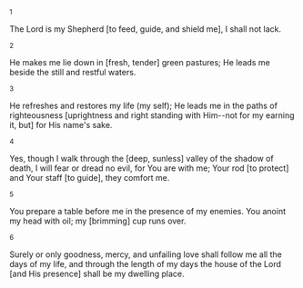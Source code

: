 <sup>1</sup> 

The Lord is my Shepherd [to feed, guide, and shield me], I shall not lack. 

<sup>2</sup> 

He makes me lie down in [fresh, tender] green pastures; He leads me beside the still and restful waters. 

<sup>3</sup> 

He refreshes and restores my life (my self); He leads me in the paths of righteousness [uprightness and right standing with Him--not for my earning it, but] for His name's sake. 

<sup>4</sup> 

Yes, though I walk through the [deep, sunless] valley of the shadow of death, I will fear or dread no evil, for You are with me; Your rod [to protect] and Your staff [to guide], they comfort me. 

<sup>5</sup> 

You prepare a table before me in the presence of my enemies. You anoint my head with oil; my [brimming] cup runs over. 

<sup>6</sup> 

Surely or only goodness, mercy, and unfailing love shall follow me all the days of my life, and through the length of my days the house of the Lord [and His presence] shall be my dwelling place.